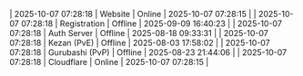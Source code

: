 | 2025-10-07 07:28:18 | Website | Online | 2025-10-07 07:28:15 |
| 2025-10-07 07:28:18 | Registration | Offline | 2025-09-09 16:40:23 |
| 2025-10-07 07:28:18 | Auth Server | Offline | 2025-08-18 09:33:31 |
| 2025-10-07 07:28:18 | Kezan (PvE) | Offline | 2025-08-03 17:58:02 |
| 2025-10-07 07:28:18 | Gurubashi (PvP) | Offline | 2025-08-23 21:44:06 |
| 2025-10-07 07:28:18 | Cloudflare | Online | 2025-10-07 07:28:15 |
